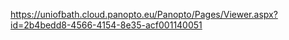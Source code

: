 https://uniofbath.cloud.panopto.eu/Panopto/Pages/Viewer.aspx?id=2b4bedd8-4566-4154-8e35-acf001140051